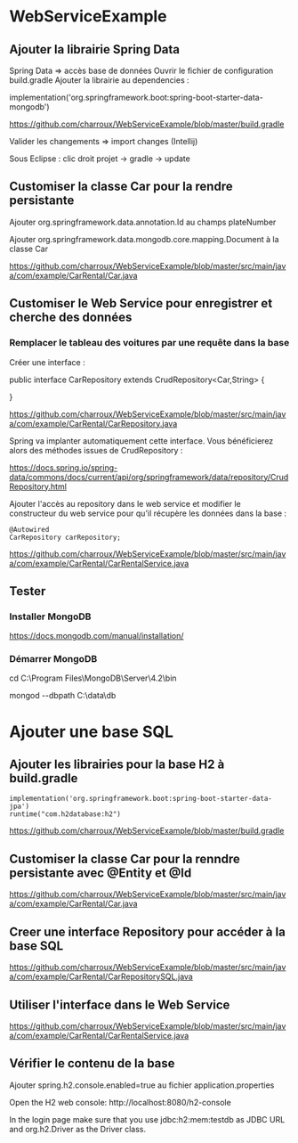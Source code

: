 # WebServiceExample

## Ajouter la librairie Spring Data

Spring Data => accès base de données
Ouvrir le fichier de configuration build.gradle
Ajouter la librairie au dependencies :

implementation('org.springframework.boot:spring-boot-starter-data-mongodb')

https://github.com/charroux/WebServiceExample/blob/master/build.gradle

Valider les changements => import changes (Intellij)

Sous Eclipse : clic droit projet -> gradle -> update

## Customiser la classe Car pour la rendre persistante

Ajouter org.springframework.data.annotation.Id au champs plateNumber

Ajouter org.springframework.data.mongodb.core.mapping.Document à la classe Car

https://github.com/charroux/WebServiceExample/blob/master/src/main/java/com/example/CarRental/Car.java

## Customiser le Web Service pour enregistrer et cherche des données

### Remplacer le tableau des voitures par une requête dans la base

Créer une interface : 

public interface CarRepository extends CrudRepository<Car,String> {

}

https://github.com/charroux/WebServiceExample/blob/master/src/main/java/com/example/CarRental/CarRepository.java

Spring va implanter automatiquement cette interface. Vous bénéficierez alors des méthodes issues de CrudRepository : 

https://docs.spring.io/spring-data/commons/docs/current/api/org/springframework/data/repository/CrudRepository.html

Ajouter l'accès au repository dans le web service et modifier le constructeur du web service pour qu'il récupère les données dans la base :

	@Autowired
	CarRepository carRepository;
    
https://github.com/charroux/WebServiceExample/blob/master/src/main/java/com/example/CarRental/CarRentalService.java


## Tester

### Installer MongoDB

https://docs.mongodb.com/manual/installation/

### Démarrer MongoDB

cd C:\Program Files\MongoDB\Server\4.2\bin

mongod --dbpath C:\data\db

# Ajouter une base SQL 

## Ajouter les librairies pour la base H2 à build.gradle 

	implementation('org.springframework.boot:spring-boot-starter-data-jpa')
	runtime("com.h2database:h2")

https://github.com/charroux/WebServiceExample/blob/master/build.gradle

## Customiser la classe Car pour la renndre persistante avec @Entity et @Id

https://github.com/charroux/WebServiceExample/blob/master/src/main/java/com/example/CarRental/Car.java

## Creer une interface Repository pour accéder à la base SQL

https://github.com/charroux/WebServiceExample/blob/master/src/main/java/com/example/CarRental/CarRepositorySQL.java

## Utiliser l'interface dans le Web Service

https://github.com/charroux/WebServiceExample/blob/master/src/main/java/com/example/CarRental/CarRentalService.java

## Vérifier le contenu de la base

Ajouter spring.h2.console.enabled=true au fichier application.properties

Open the H2 web console: http://localhost:8080/h2-console

In the login page make sure that you use jdbc:h2:mem:testdb as JDBC URL and org.h2.Driver as the Driver class.

